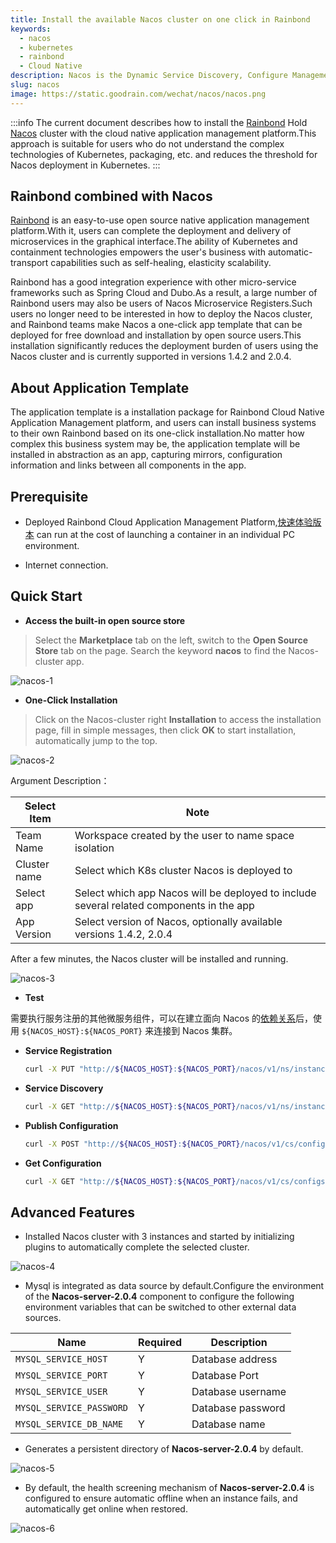 ```yaml
---
title: Install the available Nacos cluster on one click in Rainbond
keywords:
  - nacos
  - kubernetes
  - rainbond
  - Cloud Native
description: Nacos is the Dynamic Service Discovery, Configure Management and Service Management Platform for Cloud Native Apps
slug: nacos
image: https://static.goodrain.com/wechat/nacos/nacos.png
---
```


:::info
The current document describes how to install the [Rainbond](https://www.rainbond.com/?channel=nacos) Hold [Nacos](https://nacos.io) cluster with the cloud native application management platform.This approach is suitable for users who do not understand the complex technologies of Kubernetes, packaging, etc. and reduces the threshold for Nacos deployment in Kubernetes.
:::

## Rainbond combined with Nacos

[Rainbond](https://www.rainbond.com/?channel=nacos) is an easy-to-use open source native application management platform.With it, users can complete the deployment and delivery of microservices in the graphical interface.The ability of Kubernetes and containment technologies empowers the user's business with automatic-transport capabilities such as self-healing, elasticity scalability.

Rainbond has a good integration experience with other micro-service frameworks such as Spring Cloud and Dubo.As a result, a large number of Rainbond users may also be users of Nacos Microservice Registers.Such users no longer need to be interested in how to deploy the Nacos cluster, and Rainbond teams make Nacos a one-click app template that can be deployed for free download and installation by open source users.This installation significantly reduces the deployment burden of users using the Nacos cluster and is currently supported in versions 1.4.2 and 2.0.4.

## About Application Template

The application template is a installation package for Rainbond Cloud Native Application Management platform, and users can install business systems to their own Rainbond based on its one-click installation.No matter how complex this business system may be, the application template will be installed in abstraction as an app, capturing mirrors, configuration information and links between all components in the app.

## Prerequisite

- Deployed Rainbond Cloud Application Management Platform,[快速体验版本](https://www.rainbond.com/docs/quick-start/quick-install/?channel=nacos) can run at the cost of launching a container in an individual PC environment.

- Internet connection.

## Quick Start

- **Access the built-in open source store**

> Select the **Marketplace** tab on the left, switch to the **Open Source Store** tab on the page. Search the keyword **nacos** to find the Nacos-cluster app.

![nacos-1](https://static.goodrain.com/wechat/nacs-cluster/nacos-cluster-1.png)

- **One-Click Installation**

> Click on the Nacos-cluster right **Installation** to access the installation page, fill in simple messages, then click **OK** to start installation, automatically jump to the top.

![nacos-2](https://static.goodrain.com/wechat/nacs-cluster/nacos-cluster-2.png)

Argument Description：

| Select Item  | Note                                                                                                                                |
| ------------ | ----------------------------------------------------------------------------------------------------------------------------------- |
| Team Name    | Workspace created by the user to name space isolation                                                                               |
| Cluster name | Select which K8s cluster Nacos is deployed to                                                                                       |
| Select app   | Select which app Nacos will be deployed to include several related components in the app                                            |
| App Version  | Select version of Nacos, optionally available versions 1.4.2, 2.0.4 |

After a few minutes, the Nacos cluster will be installed and running.

![nacos-3](https://static.goodrain.com/wechat/nacs-cluster/nacos-cluster-3.png)

- **Test**

需要执行服务注册的其他微服务组件，可以在建立面向 Nacos 的[依赖关系](https://www.rainbond.com/docs/use-manual/user-manual/component-connection/regist_and_discover)后，使用 `${NACOS_HOST}:${NACOS_PORT}` 来连接到 Nacos 集群。

- **Service Registration**

  ```bash
  curl -X PUT "http://${NACOS_HOST}:${NACOS_PORT}/nacos/v1/ns/instance?serviceName=nacos.naming.serviceName&ip=20.18.7.10&port=8080"
  ```

- **Service Discovery**

  ```bash
  curl -X GET "http://${NACOS_HOST}:${NACOS_PORT}/nacos/v1/ns/instance/list?serviceName=nacos.naming.serviceName"
  ```

- **Publish Configuration**

  ```bash
  curl -X POST "http://${NACOS_HOST}:${NACOS_PORT}/nacos/v1/cs/configs?dataId=nacos.cfg.dataId&group=test&content=helloWorld"
  ```

- **Get Configuration**

  ```bash
  curl -X GET "http://${NACOS_HOST}:${NACOS_PORT}/nacos/v1/cs/configs?dataId=nacos.cfg.dataId&group=test"
  ```

## Advanced Features

- Installed Nacos cluster with 3 instances and started by initializing plugins to automatically complete the selected cluster.

![nacos-4](https://static.goodrain.com/wechat/nacs-cluster/nacos-cluster-4.png)

- Mysql is integrated as data source by default.Configure the environment of the **Nacos-server-2.0.4** component to configure the following environment variables that can be switched to other external data sources.

| Name                     | Required | Description       |
| ------------------------ | -------- | ----------------- |
| `MYSQL_SERVICE_HOST`     | Y        | Database address  |
| `MYSQL_SERVICE_PORT`     | Y        | Database Port     |
| `MYSQL_SERVICE_USER`     | Y        | Database username |
| `MYSQL_SERVICE_PASSWORD` | Y        | Database password |
| `MYSQL_SERVICE_DB_NAME`  | Y        | Database name     |

- Generates a persistent directory of **Nacos-server-2.0.4** by default.

![nacos-5](https://static.goodrain.com/wechat/nacs-cluster/nacos-cluster-5.png)

- By default, the health screening mechanism of **Nacos-server-2.0.4** is configured to ensure automatic offline when an instance fails, and automatically get online when restored.

![nacos-6](https://static.goodrain.com/wechat/nacs-cluster/nacos-cluster-6.png)
